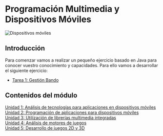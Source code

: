 # Programación Multimedia y Dispositivos Móviles

<img align="center" src="../img/dispositivos-moviles.png" alt="Dispositivos móviles">

## Introducción

 Para comenzar vamos a realizar un pequeño ejercicio basado en Java para conocer vuestro conocimiento y capacidades.
 Para ello vamos a desarrollar el siguiente ejercicio:
  - [Tarea 1: Gestión Bando](tareas/tarea-intellij-java-banco.md)    

## Contenidos del módulo

[Unidad 1: Análisis de tecnologías para aplicaciones en dispositivos móviles ](ANALISIS.md)    
[Unidad 2: Programación de aplicaciones para dispositivos móviles](PROGRAMACION.md)        
[Unidad 3: Utilización de librerías multimedia integradas](UTILIZACION.md)   
[Unidad 4: Análisis de motores de juegos](MOTORES.md)   
[Unidad 5: Desarrollo de juegos 2D y 3D](DESARROLLO.md)     
